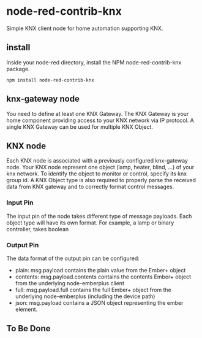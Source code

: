 # node-red-contrib-knx
Simple KNX client node for home automation supporting KNX.

## install
Inside your node-red directory, install the NPM node-red-contrib-knx package.

```
npm install node-red-contrib-knx
```

##  knx-gateway node 
You need to define at least one KNX Gateway. The KNX Gateway is your home component providing access to your KNX network via IP protocol. 
A single KNX Gateway can be used for multiple KNX Object.


## KNX node
Each KNX node is associated with a previously configured knx-gateway node.
Your KNX node represent one object (lamp, heater, blind, ...) of your knx network.
To identify the object to monitor or control, specify its knx group id.
A KNX Object type is also required to properly parse the received data from KNX gateway and to correctly format control messages.

### Input Pin
The input pin of the node takes different type of message payloads.
Each object type will have its own format.
For example, a lamp or binary controller, takes boolean

### Output Pin
The data format of the output pin can be configured:
- plain: msg.payload contains the plain value from the Ember+ object
- contents: msg.payload.contents contains the contents Ember+ object from the underlying node-emberplus client 
- full: msg.payload.full contains the full Ember+ object from the underlying node-emberplus (including the device path)
- json: msg.payload contains a JSON object representing the ember element.


## To Be Done

